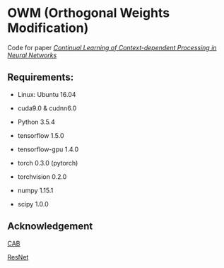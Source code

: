 # OWM (Orthogonal Weights Modification)
Code for paper *[Continual Learning of Context-dependent Processing in Neural Networks](https://arxiv.org/abs/1810.01256)*

## Requirements:
- Linux: Ubuntu 16.04

- cuda9.0 & cudnn6.0

- Python 3.5.4

- tensorflow 1.5.0

- tensorflow-gpu 1.4.0

- torch 0.3.0 (pytorch)

- torchvision 0.2.0

- numpy 1.15.1

- scipy 1.0.0

## Acknowledgement
[CAB](https://github.com/he-xu/CAB)

[ResNet](https://github.com/jiweibo/ImageNet)


